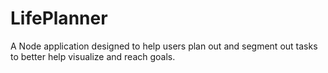 # LifePlanner
A Node application designed to help users plan out and segment out tasks to better help visualize and reach goals.

